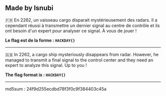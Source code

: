 Made by Isnubi 
--------------------------------------------------------------------------------------------------------------

🇫🇷 En 2262, un vaisseau cargo disparait mystérieusement des radars. 
Il a cependant réussi à transmettre un dernier signal au centre de contrôle et ils ont besoin d'un expert pour analyser ce signal. À vous de jouer !

**Le flag est de la forme : `HACKDAY{}`**

------------------------------------------------------------------------------------------------------------------------------------------------------------------
🇬🇧 In 2262, a cargo ship mysteriously disappears from radar.
However, he managed to transmit a final signal to the control center and they need an expert to analyze this signal. Up to you !

**The flag format is : `HACKDAY{}`**

------------------------------------------------------------------------------------------------------------------------------------------------------------------
md5sum : 24f9d255ecdbd78f3f0c9f384403c45a